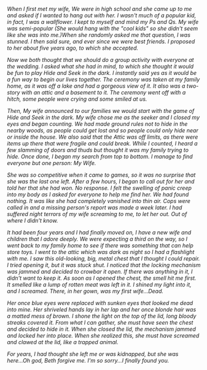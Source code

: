 *When I first met my wife, We were in high school and she came up to me and asked if I wanted to hang out with her. I wasn't much of a popular kid, in fact, I was a wallflower. I kept to myself and mind my Ps and Qs. My wife was semi-popular (She would hang with the "cool kids" so she didn't seem like she was into me.)When she randomly asked me that question, I was stunned. I then said sure, and ever since we were best friends. I proposed to her about five years ago, to which she accepted.* 

*Now we both thought that we should do a group activity with everyone at the wedding. I asked what she had in mind, to which she thought it would be fun to play Hide and Seek in the dark. I instantly said yes as it would be a fun way to begin our lives together. The ceremony was taken at my family home, as it was off a lake and had a gorgeous view of it. It also was a two-story with an attic and a basement to it. The ceremony went off with a hitch, some people were crying and some smiled at us.* 

*Then, My wife announced to our families we would start with the game of Hide and Seek in the dark. My wife chose me as the seeker and I closed my eyes and began counting. We had made ground rules not to hide in the nearby woods, as people could get lost and so people could only hide near or inside the house. We also said that the Attic was off limits, as there were items up there that were fragile and could break. While I counted, I heard a few slamming of doors and thuds but thought it was my family trying to hide. Once done, I began my search from top to bottom.* *I manage to find everyone but one person: My Wife.* 

*She was so competitive when it came to games, so it was no surprise that she was the last one left. After a few hours, I began to call out for her and told her that she had won. No response. I felt the swelling of panic creep into my body as I asked for everyone to help me find her. We had found nothing. It was like she had completely vanished into thin air. Cops were called in and a missing person's report was made a week later.* *I had suffered night terrors of my wife screaming to me, to let her out. Out of where I didn't know.* 

*It had been four years and I had finally moved on, I have a new wife and children that I adore deeply. We were expecting a third on the way, so I went back to my family home to see if there was something that can help store toys. I went to the attic which was dark as night so I had a flashlight with me. I saw this old-looking, big, metal chest that I thought I could repair. I tried opening it, but it was stuck shut. I noticed that the locking mechanism was jammed and decided to crowbar it open. If there was anything in it, I didn't want to keep it.* *As soon as I opened the chest, the smell hit me first. It smelled like a lump of rotten meat was left in it. I shined my light into it, and I screamed. There, in her gown, was my first wife...Dead.* 

*Her once blue eyes were replaced with sunken eyes that looked me dead into mine. Her shriveled hands lay in her lap and her once blonde hair was a matted mess of brown. I shone the light on the top of the lid, long bloody streaks covered it. From what I can gather, she must have seen the chest and decided to hide in it. When she closed the lid, the mechanism jammed and locked her into place. When she realized this, she must have screamed and clawed at the lid, like a trapped animal.* 

*For years, I had thought she left me or was kidnapped, but she was here...Oh god, Beth forgive me. I'm so sorry...I finally found you.*